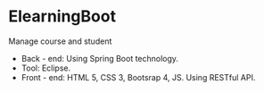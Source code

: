 # ElearningBoot
Manage course and student
- Back - end: Using Spring Boot technology.
- Tool: Eclipse.
- Front - end: HTML 5, CSS 3, Bootsrap 4, JS.
Using RESTful API.
